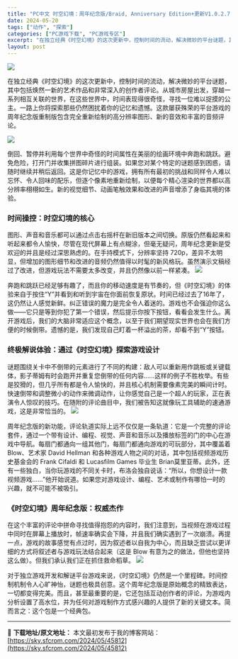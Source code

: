 ```yaml
---
title: "PC中文 时空幻境：周年纪念版/Braid, Anniversary Edition+更新V1.0.2.7 2.96G"
date: 2024-05-20
tags: ["动作", "探索"]
categories: ["PC游戏下载", "PC游戏专区"]
excerpt: "在独立经典《时空幻境》的这次更新中，控制时间的流动，解决微妙的平台谜题，其中包括焕然一新的艺术作品和非常深入的创作者评论。从城市房屋出发，穿越一系列相互关联的世界，在这些世界中，时间表现得很奇怪，寻找一位难以捉摸的公主。一路上你将探索那些仍然困扰着你的记忆和遗憾。这款屡获殊荣的平台游戏的周年纪念版重&hellip;"
layout: post
---
```


<img class="aligncenter" src="https://sky.sfcrom.com/wp-content/uploads/2024/05/20240520122424-ba198.jpeg" />

在独立经典《时空幻境》的这次更新中，控制时间的流动，解决微妙的平台谜题，其中包括焕然一新的艺术作品和非常深入的创作者评论。从城市房屋出发，穿越一系列相互关联的世界，在这些世界中，时间表现得很奇怪，寻找一位难以捉摸的公主。一路上你将探索那些仍然困扰着你的记忆和遗憾。这款屡获殊荣的平台游戏的周年纪念版重制版包含完全重新绘制的高分辨率图形、新的音效和丰富的音频评论。

<img src="https://sky.sfcrom.com/wp-content/uploads/2024/05/20240520122428-288bb.jpeg" />

<span>倒回、暂停并利用每个世界中奇怪的时间属性在美丽的绘画环境中奔跑和跳跃。避免危险，打开门并收集拼图碎片进行组装。如果您对某个特定的谜题感到困惑，请随时继续并稍后返回。这是你记忆中的游戏，拥有所有最初的挑战和同样令人难以忘怀、令人回味的配乐，但逐个像素地重新绘制，以便每个精心渲染的世界都以高分辨率栩栩如生。新的视觉细节、动画笔触效果和改进的声音增添了身临其境的体验。</span>
<h3><span>时间操控：时空幻境的核心</span></h3>
<span>图形、声音和音乐都可以通过点击右摇杆在新旧版本之间切换。原版仍然看起来和听起来都令人愉快，尽管在现代屏幕上有点糊涂，但毫无疑问，周年纪念更新是受欢迎的并且是经过深思熟虑的。在手持模式下，分辨率坚持 720p，差异不太明显，但增加的图形细节和改进的音频仍然值得以时髦的新风格玩。虽然演示文稿经过了改进，但游戏玩法不需要太多改变，并且仍然像以前一样紧凑。</span>

<img src="https://sky.sfcrom.com/wp-content/uploads/2024/05/20240520122429-ac5a9.jpeg" />

<span>奔跑和跳跃已经足够有趣了，而且你的移动速度是有节奏的，但《时空幻境》的体验来自于按住“Y”并看到和听到宇宙在你面前恢复原状。时间已经过去了16年了，这仍然让人感觉新鲜。纠正错误的魔力是完全令人着迷的。游戏也不会强迫你这么做——它只是等到你犯了第一个错误，然后提示你按下按钮，看看会发生什么。离开游戏后，我们的大脑非常适应这个概念，以至于我们期望现实世界也会在我们方便的时候倒带。遗憾的是，我们发现自己盯着一杯溢出的茶，却看不到“Y”按钮。</span>
<h3><span>终极解说体验：通过《时空幻境》探索游戏设计</span></h3>
<span>谜题围绕关卡中不倒带的元素进行了不同的构建：敌人可以重新用作跳板或关键载体，影子蒂姆有时会跑开并重复您倒带的任何内容......这样的例子不胜枚举。有些是狡猾的，但几乎所有都是令人愉快的，并且核心机制需要像素完美的瞬间计时。快速倒带和调整微小的动作来微调动作，让你感觉自己是一个超人的玩家，正在表演令人惊叹的技巧。在随附的评论曲目中，我们被告知这就像玩工具辅助的速通游戏，这是非常恰当的。</span>

<img src="https://sky.sfcrom.com/wp-content/uploads/2024/05/20240520122429-b5708.jpeg" />

<span>周年纪念版的新功能，评论轨道实际上远不仅仅是一条轨道：它是一个完整的评论套件，通过一个带有设计、编程、视觉、声音和音乐以及播放标签的门的中心在游戏中导航。每扇门都通向一组其他门，每扇门都通向游戏的可玩部分，其中覆盖着 Blow、艺术家 David Hellman 和各种游戏人物之间的对话，其中包括视频游戏历史基金会的 Frank Cifaldi 和 Lucasfilm Games 毕业生 Brian莫里亚蒂。此外，还有一些独白，当你玩游戏的不同关卡时，布洛会独自说话：“所以，你想设计一款视频游戏……”他开始说道。如果您对游戏设计、编程、艺术或制作有哪怕一时的兴趣，就不可能不被吸引。</span>
<h3><span>《时空幻境》周年纪念版：权威杰作</span></h3>
<span>在这个丰富的评论中拼命​​寻找值得抱怨的内容时，我们注意到，当视频在游戏过程中同时在屏幕上播放时，帧速率确实会下降，并且我们确实遇到了一次崩溃。再提一点，游戏的故事感觉有点过时，因为叙述者以自我为中心，而且缺乏尝试以更详细的方式将叙述者与游戏玩法结合起来（这是 Blow 有意为之的做法，但他也坚持这么做）。但我们承认我们正在抓住救命稻草。</span>

<img src="https://sky.sfcrom.com/wp-content/uploads/2024/05/20240520122430-e2db9.jpeg" />

对于独立游戏开发和解谜平台游戏来说，《时空幻境》仍然是一个里程碑。时间控制机制令人心旷神怡，谜题也极具创意。这个周年纪念版是原始概念的精致表达，一切都变得完美。而且，甚至最重要的是，它还包括互动创作者的评论，为游戏内分析设置了高水位，并为任何对游戏制作方式感兴趣的人提供了新的关键文本。简而言之：这个包是一个经典包。

---
📖 **下载地址/原文地址：** 本文最初发布于我的博客网站：[https://sky.sfcrom.com/2024/05/45812](https://sky.sfcrom.com/2024/05/45812)
